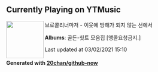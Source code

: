 ## Currently Playing on YTMusic

[<img align="left" width="100" src="https://lh3.googleusercontent.com/dD6CdfjkxIRVt3y2-HE3J_UCzYV7ptev8J5ygymFdkM3HaaxLrstI5gdPKM1WTFV9Oa7v6x1x0CxPBw">](https://music.youtube.com/watch?v=fMDo36aMeVU)

브로콜리너마저 - 이웃에 방해가 되지 않는 선에서

**Albums**: 골든-힛트 모음집 [앵콜요청금지.]

Last updated at 03/02/2021 15:10

#### Generated with [20chan/github-now](https://github.com/20chan/github-now)


<!--
**20chan/20chan** is a ✨ _special_ ✨ repository because its `README.md` (this file) appears on your GitHub profile.

Here are some ideas to get you started:

- 🔭 I’m currently working on ...
- 🌱 I’m currently learning ...
- 👯 I’m looking to collaborate on ...
- 🤔 I’m looking for help with ...
- 💬 Ask me about ...
- 📫 How to reach me: ...
- 😄 Pronouns: ...
- ⚡ Fun fact: ...
-->
